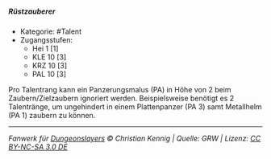 <!---
Dies ist ein Fanwerk für DUNGEONSLAYERS © von Christian Kennig

Quellen:      [Dungeonslayers Grundregelwerk](https://dungeonslayers.net/download/Dungeonslayers4.pdf)
              [Talentbeschreibungen](https://www.f-space.de/ds4/tools-talentcards.html)
License:      [CC-BY-NC-SA 4.0](https://creativecommons.org/licenses/by-nc-sa/4.0/deed.de)
Richtlinien:  [Fanwerkrichtlinien](https://www.dungeonslayers.net/fanwerk-richtlinien/)
Autor:        Zauberlehrling
-->

##### Rüstzauberer

- Kategorie: #Talent
- Zugangsstufen:
  - Hei 1 [1]
  - KLE 10 [3]
  - KRZ 10 [3]
  - PAL 10 [3]

Pro Talentrang kann ein Panzerungsmalus (PA) in Höhe von 2 beim Zaubern/Zielzaubern ignoriert werden. Beispielsweise benötigt es 2 Talentränge, um ungehindert in einem Plattenpanzer (PA 3) samt Metallhelm (PA 1) zaubern zu können.

---

_Fanwerk für [Dungeonslayers](https://www.dungeonslayers.net/) © Christian Kennig | Quelle: GRW | Lizenz: [CC BY-NC-SA 3.0 DE](https://creativecommons.org/licenses/by-nc-sa/3.0/de/)_
